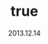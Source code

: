 ---
wip: "True"
id: "6689"
title:
  de: "Vergilbte Steinbockleder-Karte"
  en: "Timeworn Goatskin Map"
  fr: "Vieille carte en peau de bouquetin"
  ja: "古ぼけた地図G2"
  cn: "陈旧的山羊革地图"
  ko: "2등급 오래된 지도"
layout: treasuremap
page_type: guide
categories: "treasuremap"
instanceType: "treasuremap"
date: "2013.12.14"
patchNumber: "2.1"
patchName: "A Realm Awoken"
expac: "arr"
image: "/assets/img/content/klassen/Chocobo.webp"
terms:
    - term: "TreasureMaps"
    - term: "A Realm Awoken"
sortid: 2
order: 2
plvl: 50
slug: "vergilbte_steinbockleder_karte"
maxpartysize: 1
zones:
  - zonename: "Central Shroud"
    fullimage: "/assets/img/treasuremaps/Vergilbte Steinbockleder-Karte/Tiefer Wald/Tiefer Wald.webp"
    subimage:
      - "/assets/img/treasuremaps/Vergilbte Steinbockleder-Karte/Tiefer Wald/A.webp"
      - "/assets/img/treasuremaps/Vergilbte Steinbockleder-Karte/Tiefer Wald/B.webp"
      - "/assets/img/treasuremaps/Vergilbte Steinbockleder-Karte/Tiefer Wald/C.webp"
  - zonename: "North Shroud"
    fullimage: "/assets/img/treasuremaps/Vergilbte Steinbockleder-Karte/Nordwald/Nordwald.webp"
    subimage:
      - "/assets/img/treasuremaps/Vergilbte Steinbockleder-Karte/Nordwald/A.webp"
      - "/assets/img/treasuremaps/Vergilbte Steinbockleder-Karte/Nordwald/B.webp"
      - "/assets/img/treasuremaps/Vergilbte Steinbockleder-Karte/Nordwald/C.webp"
  - zonename: "Middle La Noscea"
    fullimage: "/assets/img/treasuremaps/Vergilbte Steinbockleder-Karte/Zentrales La Noscea/Zentrales La Noscea.webp"
    subimage:
      - "/assets/img/treasuremaps/Vergilbte Steinbockleder-Karte/Zentrales La Noscea/A.webp"
      - "/assets/img/treasuremaps/Vergilbte Steinbockleder-Karte/Zentrales La Noscea/B.webp"
      - "/assets/img/treasuremaps/Vergilbte Steinbockleder-Karte/Zentrales La Noscea/C.webp"
  - zonename: "Lower La Noscea"
    fullimage: "/assets/img/treasuremaps/Vergilbte Steinbockleder-Karte/Unteres La Noscea/Unteres La Noscea.webp"
    subimage:
      - "/assets/img/treasuremaps/Vergilbte Steinbockleder-Karte/Unteres La Noscea/A.webp"
      - "/assets/img/treasuremaps/Vergilbte Steinbockleder-Karte/Unteres La Noscea/B.webp"
      - "/assets/img/treasuremaps/Vergilbte Steinbockleder-Karte/Unteres La Noscea/C.webp"
  - zonename: "Eastern La Noscea"
    fullimage: "/assets/img/treasuremaps/Vergilbte Steinbockleder-Karte/Östliches La Noscea/Östliches La Noscea.webp"
    subimage:
      - "/assets/img/treasuremaps/Vergilbte Steinbockleder-Karte/Östliches La Noscea/A.webp"
      - "/assets/img/treasuremaps/Vergilbte Steinbockleder-Karte/Östliches La Noscea/B.webp"
      - "/assets/img/treasuremaps/Vergilbte Steinbockleder-Karte/Östliches La Noscea/C.webp"
  - zonename: "Western La Noscea"
    fullimage: "/assets/img/treasuremaps/Vergilbte Steinbockleder-Karte/Westliches La Noscea/Westliches La Noscea.webp"
    subimage:
      - "/assets/img/treasuremaps/Vergilbte Steinbockleder-Karte/Westliches La Noscea/A.webp"
      - "/assets/img/treasuremaps/Vergilbte Steinbockleder-Karte/Westliches La Noscea/B.webp"
      - "/assets/img/treasuremaps/Vergilbte Steinbockleder-Karte/Westliches La Noscea/C.webp"
  - zonename: "Upper La Noscea"
    fullimage: "/assets/img/treasuremaps/Vergilbte Steinbockleder-Karte/Oberes La Noscea/Oberes La Noscea.webp"
    subimage:
      - "/assets/img/treasuremaps/Vergilbte Steinbockleder-Karte/Oberes La Noscea/A.webp"
      - "/assets/img/treasuremaps/Vergilbte Steinbockleder-Karte/Oberes La Noscea/B.webp"
      - "/assets/img/treasuremaps/Vergilbte Steinbockleder-Karte/Oberes La Noscea/C.webp"
  - zonename: "Outer La Noscea"
    fullimage: "/assets/img/treasuremaps/Vergilbte Steinbockleder-Karte/Äußeres La Noscea/Äußeres La Noscea.webp"
    subimage:
      - "/assets/img/treasuremaps/Vergilbte Steinbockleder-Karte/Äußeres La Noscea/A.webp"
      - "/assets/img/treasuremaps/Vergilbte Steinbockleder-Karte/Äußeres La Noscea/B.webp"
      - "/assets/img/treasuremaps/Vergilbte Steinbockleder-Karte/Äußeres La Noscea/C.webp"
  - zonename: "East Shroud"
    fullimage: "/assets/img/treasuremaps/Vergilbte Steinbockleder-Karte/Ostwald/Ostwald.webp"
    subimage:
      - "/assets/img/treasuremaps/Vergilbte Steinbockleder-Karte/Ostwald/A.webp"
      - "/assets/img/treasuremaps/Vergilbte Steinbockleder-Karte/Ostwald/B.webp"
      - "/assets/img/treasuremaps/Vergilbte Steinbockleder-Karte/Ostwald/C.webp"
  - zonename: "Western Thanalan"
    fullimage: "/assets/img/treasuremaps/Vergilbte Steinbockleder-Karte/Westliches Thanalan/Westliches Thanalan.webp"
    subimage:
      - "/assets/img/treasuremaps/Vergilbte Steinbockleder-Karte/Westliches Thanalan/A.webp"
      - "/assets/img/treasuremaps/Vergilbte Steinbockleder-Karte/Westliches Thanalan/B.webp"
      - "/assets/img/treasuremaps/Vergilbte Steinbockleder-Karte/Westliches Thanalan/C.webp"
  - zonename: "Central Thanalan"
    fullimage: "/assets/img/treasuremaps/Vergilbte Steinbockleder-Karte/Zentrales Thanalan/Zentrales Thanalan.webp"
    subimage:
      - "/assets/img/treasuremaps/Vergilbte Steinbockleder-Karte/Zentrales Thanalan/A.webp"
      - "/assets/img/treasuremaps/Vergilbte Steinbockleder-Karte/Zentrales Thanalan/B.webp"
      - "/assets/img/treasuremaps/Vergilbte Steinbockleder-Karte/Zentrales Thanalan/C.webp"
  - zonename: "Eastern Thanalan"
    fullimage: "/assets/img/treasuremaps/Vergilbte Steinbockleder-Karte/Östliches Thanalan/Östliches Thanalan.webp"
    subimage:
      - "/assets/img/treasuremaps/Vergilbte Steinbockleder-Karte/Östliches Thanalan/A.webp"
      - "/assets/img/treasuremaps/Vergilbte Steinbockleder-Karte/Östliches Thanalan/B.webp"
      - "/assets/img/treasuremaps/Vergilbte Steinbockleder-Karte/Östliches Thanalan/C.webp"
  - zonename: "Southern Thanalan"
    fullimage: "/assets/img/treasuremaps/Vergilbte Steinbockleder-Karte/Südliches Thanalan/Südliches Thanalan.webp"
    subimage:
      - "/assets/img/treasuremaps/Vergilbte Steinbockleder-Karte/Südliches Thanalan/A.webp"
      - "/assets/img/treasuremaps/Vergilbte Steinbockleder-Karte/Südliches Thanalan/B.webp"
      - "/assets/img/treasuremaps/Vergilbte Steinbockleder-Karte/Südliches Thanalan/C.webp"
  - zonename: "Coerthas Central Highlands"
    fullimage: "/assets/img/treasuremaps/Vergilbte Steinbockleder-Karte/Zentrales Hochland von Coerthas/Zentrales Hochland von Coerthas.webp"
    subimage:
      - "/assets/img/treasuremaps/Vergilbte Steinbockleder-Karte/Zentrales Hochland von Coerthas/A.webp"
      - "/assets/img/treasuremaps/Vergilbte Steinbockleder-Karte/Zentrales Hochland von Coerthas/B.webp"
      - "/assets/img/treasuremaps/Vergilbte Steinbockleder-Karte/Zentrales Hochland von Coerthas/C.webp"
  - zonename: "South Shroud"
    fullimage: "/assets/img/treasuremaps/Vergilbte Steinbockleder-Karte/Südwald/Südwald.webp"
    subimage:
      - "/assets/img/treasuremaps/Vergilbte Steinbockleder-Karte/Südwald/A.webp"
      - "/assets/img/treasuremaps/Vergilbte Steinbockleder-Karte/Südwald/B.webp"
      - "/assets/img/treasuremaps/Vergilbte Steinbockleder-Karte/Südwald/C.webp"
---